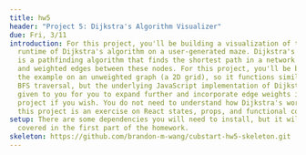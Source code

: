 ```yaml
---
title: hw5
header: "Project 5: Dijkstra's Algorithm Visualizer"
due: Fri, 3/11
introduction: For this project, you'll be building a visualization of the
  runtime of Dijkstra's algorithm on a user-generated maze. Dijkstra's algorithm
  is a pathfinding algorithm that finds the shortest path in a network of nodes
  and weighted edges between these nodes. For this project, you'll be building
  the example on an unweighted graph (a 2D grid), so it functions similarly to a
  BFS traversal, but the underlying JavaScript implementation of Dijkstra's is
  given to you for you to expand further and incorporate edge weights into the
  project if you wish. You do not need to understand how Dijkstra's works, as
  this project is an exercise on React states, props, and functional components.
setup: There are some dependencies you will need to install, but it will be
  covered in the first part of the homework.
skeleton: https://github.com/brandon-m-wang/cubstart-hw5-skeleton.git
---
```


